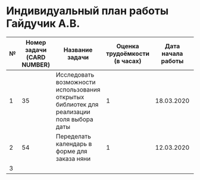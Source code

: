 # Индивидуальный план работы Гайдучик А.В.

| № | Номер задачи (CARD NUMBER) | Название задачи | Оценка трудоёмкости (в часах) | Дата начала работы | Дата сдачи | Ссылка на Pull Request | Комментарий |
|---|---|---|---|---|---|---|---|
| 1 | 35 |Исследовать возможности использования открытых библиотек для реализации поля выбора даты | 1 | 18.03.2020  | 25/27.03.2020  | https://github.com/akruzhalov/city_for_all/pull/21  |   |
| 2 | 54  | Переделать календарь в форме для заказа няни  | 1  | 12.03.2020  | 14.04.2020 |  https://github.com/akruzhalov/city_for_all/pull/34 |   |
| 3 |   |   |   |   |   |   |   |
